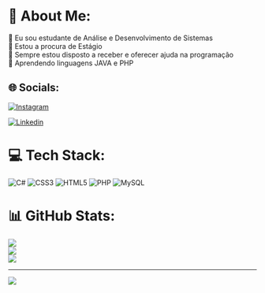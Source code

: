 # 💫 About Me:
🔭 Eu sou estudante de Análise e Desenvolvimento de Sistemas<br>👯 Estou a procura de Estágio<br>🤝 Sempre estou disposto a receber e oferecer ajuda na programação<br>🌱 Aprendendo linguagens JAVA e PHP


## 🌐 Socials:
[![Instagram](https://img.shields.io/badge/Instagram-%23E4405F.svg?logo=Instagram&logoColor=white)](https://instagram.com/matheus_programmer)

[![Linkedin](https://img.shields.io/badge/Linkedin-%23E4405F.svg?logo=Linkedin&logoColor=white)](https://www.linkedin.com/in/matheus-yuji-setoguchi-269108266/)

# 💻 Tech Stack:
![C#](https://img.shields.io/badge/c%23-%23239120.svg?style=for-the-badge&logo=csharp&logoColor=white) ![CSS3](https://img.shields.io/badge/css3-%231572B6.svg?style=for-the-badge&logo=css3&logoColor=white) ![HTML5](https://img.shields.io/badge/html5-%23E34F26.svg?style=for-the-badge&logo=html5&logoColor=white) ![PHP](https://img.shields.io/badge/php-%238892BF.svg?style=for-the-badge&logo=php&logoColor=white) ![MySQL](https://img.shields.io/badge/mysql-%2300000f.svg?style=for-the-badge&logo=mysql&logoColor=white) 
# 📊 GitHub Stats:
![](https://github-readme-stats.vercel.app/api?username=mathdev03&theme=dark&hide_border=false&include_all_commits=false&count_private=false)<br/>
![](https://github-readme-streak-stats.herokuapp.com/?user=mathdev03&theme=dark&hide_border=false)<br/>
![](https://github-readme-stats.vercel.app/api/top-langs/?username=mathdev03&theme=dark&hide_border=false&include_all_commits=false&count_private=false&layout=compact)

---
[![](https://visitcount.itsvg.in/api?id=mathdev03&icon=0&color=1)](https://visitcount.itsvg.in)

<!-- Proudly created with GPRM ( https://gprm.itsvg.in ) -->

